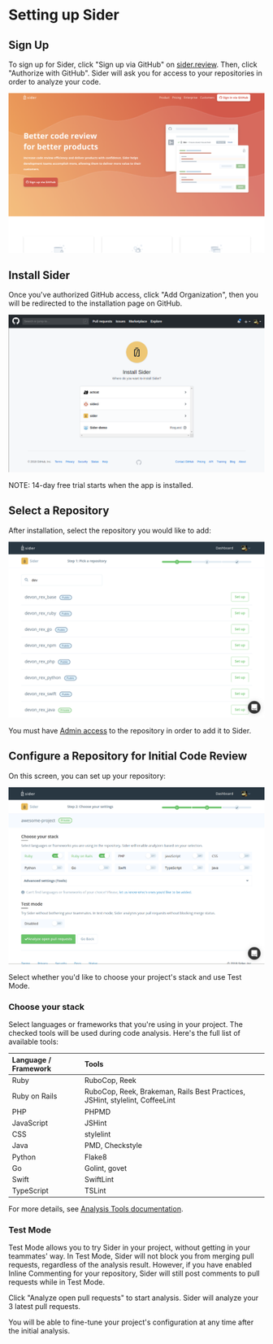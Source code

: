 # Setting up Sider

## Sign Up

To sign up for Sider, click "Sign up via GitHub" on [sider.review](https://sider.review). Then, click "Authorize with GitHub". Sider will ask you for access to your repositories in order to analyze your code.

![sider.review](../.gitbook/assets/heroarea-signup.png)

## Install Sider

Once you've authorized GitHub access, click "Add Organization", then you will be redirected to the installation page on GitHub.

![Install Sider](../.gitbook/assets/install-github-apps.png)

NOTE: 14-day free trial starts when the app is installed.

## Select a Repository

After installation, select the repository you would like to add:

![Select a repository](../.gitbook/assets/select-a-repository.png)

You must have [Admin access](https://help.github.com/articles/repository-permission-levels-for-an-organization/) to the repository in order to add it to Sider.

## Configure a Repository for Initial Code Review

On this screen, you can set up your repository:

![Configure a repository](../.gitbook/assets/configure-a-repository.png)

Select whether you'd like to choose your project's stack and use Test Mode.

### Choose your stack

Select languages or frameworks that you're using in your project. The checked tools will be used during code analysis. Here's the full list of available tools:

| Language / Framework | Tools |
| :------------------- | :---- |
| Ruby | RuboCop, Reek |
| Ruby on Rails | RuboCop, Reek, Brakeman, Rails Best Practices, JSHint, stylelint, CoffeeLint |
| PHP | PHPMD |
| JavaScript | JSHint |
| CSS | stylelint |
| Java | PMD, Checkstyle |
| Python | Flake8 |
| Go | Golint, govet |
| Swift | SwiftLint |
| TypeScript | TSLint |

For more details, see [Analysis Tools documentation](../tools/README.md).

### Test Mode

Test Mode allows you to try Sider in your project, without getting in your teammates' way. In Test Mode, Sider will not block you from merging pull requests, regardless of the analysis result. However, if you have enabled Inline Commenting for your repository, Sider will still post comments to pull requests while in Test Mode.

Click "Analyze open pull requests" to start analysis. Sider will analyze your 3 latest pull requests.

You will be able to fine-tune your project's configuration at any time after the initial analysis.
